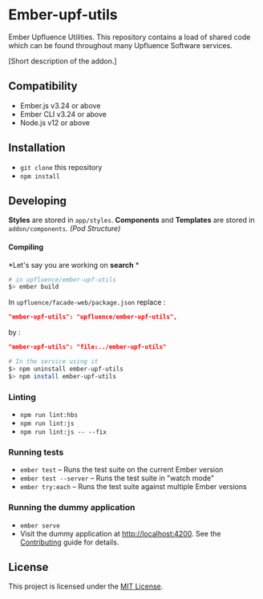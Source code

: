 # Ember-upf-utils

Ember Upfluence Utilities. This repository contains a load of shared code which can be found throughout many Upfluence Software services.

[Short description of the addon.]


Compatibility
------------------------------------------------------------------------------

* Ember.js v3.24 or above
* Ember CLI v3.24 or above
* Node.js v12 or above


Installation
------------------------------------------------------------------------------

* `git clone` this repository
* `npm install`

## Developing

**Styles** are stored in `app/styles`.
**Components** and **Templates** are stored in `addon/components`. *(Pod Structure)*

#### Compiling
*Let's say you are working on **search** *

```bash
# in upfluence/ember-upf-utils
$> ember build
```

In `upfluence/facade-web/package.json` replace :
```json
"ember-upf-utils": "upfluence/ember-upf-utils",
```
by :
```json
"ember-upf-utils": "file:../ember-upf-utils"
```

```bash
# In the service using it
$> npm uninstall ember-upf-utils
$> npm install ember-upf-utils
```

### Linting

* `npm run lint:hbs`
* `npm run lint:js`
* `npm run lint:js -- --fix`

### Running tests

* `ember test` – Runs the test suite on the current Ember version
* `ember test --server` – Runs the test suite in "watch mode"
* `ember try:each` – Runs the test suite against multiple Ember versions

### Running the dummy application

* `ember serve`
* Visit the dummy application at [http://localhost:4200](http://localhost:4200).
See the [Contributing](CONTRIBUTING.md) guide for details.


License
------------------------------------------------------------------------------

This project is licensed under the [MIT License](LICENSE.md).
